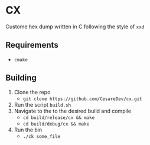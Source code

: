 # CX

Custome hex dump written in C following the style of `xxd`

## Requirements

- `cmake`

## Building

1. Clone the repo
    - `git clone https://github.com/CesareDev/cx.git`
2. Run the script `build.sh`
3. Navigate to the to the desired build and compile
    - `cd build/release/cx && make` 
    - `cd build/debug/cx && make`
4. Run the bin
    - `./ck some_file`
